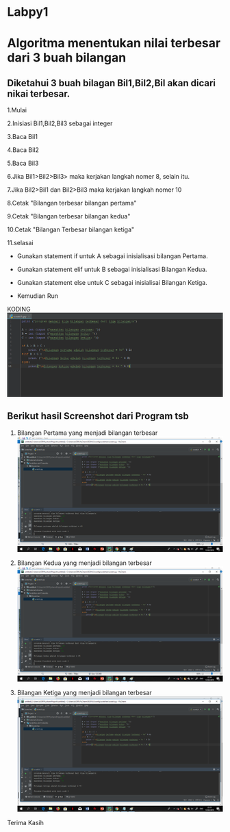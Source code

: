 # Labpy1
# Algoritma menentukan nilai terbesar dari 3 buah bilangan

## Diketahui 3 buah bilagan Bil1,Bil2,Bil akan dicari nikai terbesar.

1.Mulai

2.Inisiasi Bil1,Bil2,Bil3 sebagai integer

3.Baca Bil1

4.Baca Bil2

5.Baca Bil3

6.Jika Bil1>Bil2>Bil3> maka kerjakan langkah nomer 8, selain itu.

7.Jika Bil2>Bil1 dan Bil2>Bil3 maka kerjakan langkah nomer 10

8.Cetak "Bilangan terbesar bilangan pertama"

9.Cetak "Bilangan terbesar bilangan kedua"

10.Cetak "Bilangan Terbesar bilangan ketiga"

11.selasai

- Gunakan statement if untuk A sebagai inisialisasi bilangan Pertama.

- Gunakan statement elif untuk B sebagai inisialisasi Bilangan Kedua.

- Gunakan statement else untuk C sebagai inisialisai Bilangan Ketiga.

- Kemudian Run

KODING 
![](https://github.com/danisarif/Labpy1/blob/master/Pict1.png)

## Berikut hasil Screenshot dari Program tsb

1. Bilangan Pertama yang menjadi bilangan terbesar
![](https://github.com/danisarif/Labpy1/blob/master/Pict2.png)

2. Bilangan Kedua yang menjadi bilangan terbesar
![](https://github.com/danisarif/Labpy1/blob/master/Pict3.png)

3. Bilangan Ketiga yang menjadi bilangan terbesar
![](https://github.com/danisarif/Labpy1/blob/master/Pict4.png)

Terima Kasih
